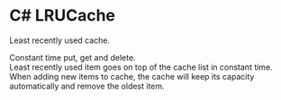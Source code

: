 # C# LRUCache
Least recently used cache. 

Constant time put, get and delete.  
Least recently used item goes on top of the cache list in constant time.  
When adding new items to cache, the cache will keep its capacity automatically and remove the oldest item.  
